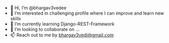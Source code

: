 - 👋 Hi, I’m @bhargav3vedee
- 👀 I’m interested in challenging profile where I can improve and learn new skills
- 🌱 I’m currently learning Django-REST-Framework
- 💞️ I’m looking to collaborate on ...
- 📫 Reach out to me by bhargav3vedi@gmail.com

<!---
bhargav3vedee/bhargav3vedee is a ✨ special ✨ repository because its `README.md` (this file) appears on your GitHub profile.
You can click the Preview link to take a look at your changes.
--->
